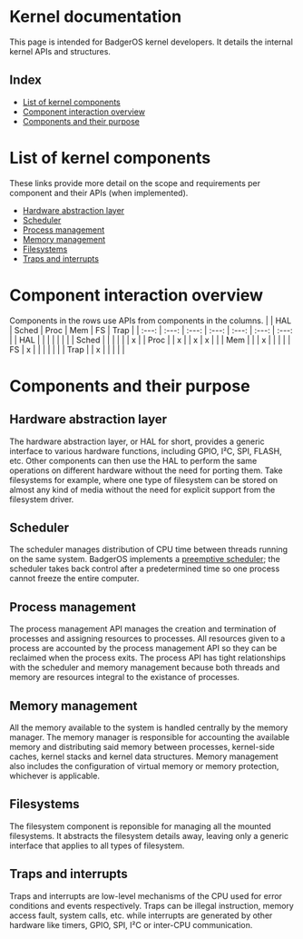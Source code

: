 # Kernel documentation
This page is intended for BadgerOS kernel developers.
It details the internal kernel APIs and structures.

## Index
- [List of kernel components](#list-of-kernel-components)
- [Component interaction overview](#component-interaction-overview)
- [Components and their purpose](#components-and-their-purpose)


# List of kernel components
These links provide more detail on the scope and requirements per component and their APIs (when implemented).
- [Hardware abstraction layer](./hal.md)
- [Scheduler](./scheduler.md)
- [Process management](./process.md)
- [Memory management](./memory.md)
- [Filesystems](./filesystems.md)
- [Traps and interrupts](./isr.md)


# Component interaction overview
Components in the rows use APIs from components in the columns.
|       | HAL   | Sched | Proc  | Mem   | FS    | Trap  |
| :---: | :---: | :---: | :---: | :---: | :---: | :---: |
| HAL   |       |       |       |       |       |       |
| Sched |       |       |       |       |       |   x   |
| Proc  |       |   x   |       |   x   |   x   |       |
| Mem   |       |       |   x   |       |       |       |
| FS    |   x   |       |       |       |       |       |
| Trap  |       |   x   |       |       |       |       |


# Components and their purpose
## Hardware abstraction layer
The hardware abstraction layer, or HAL for short, provides a generic interface to various hardware functions, including GPIO, I²C, SPI, FLASH, etc.
Other components can then use the HAL to perform the same operations on different hardware without the need for porting them.
Take filesystems for example, where one type of filesystem can be stored on almost any kind of media without the need for explicit support from the filesystem driver.

## Scheduler
The scheduler manages distribution of CPU time between threads running on the same system. BadgerOS implements a [preemptive scheduler](https://en.wikipedia.org/wiki/Preemption_(computing)); the scheduler takes back control after a predetermined time so one process cannot freeze the entire computer.

## Process management
The process management API manages the creation and termination of processes and assigning resources to processes. All resources given to a process are accounted by the process management API so they can be reclaimed when the process exits.
The process API has tight relationships with the scheduler and memory management because both threads and memory are resources integral to the existance of processes.

## Memory management
All the memory available to the system is handled centrally by the memory manager. The memory manager is responsible for accounting the available memory and distributing said memory between processes, kernel-side caches, kernel stacks and kernel data structures.
Memory management also includes the configuration of virtual memory or memory protection, whichever is applicable.

## Filesystems
The filesystem component is reponsible for managing all the mounted filesystems. It abstracts the filesystem details away, leaving only a generic interface that applies to all types of filesystem.

## Traps and interrupts
Traps and interrupts are low-level mechanisms of the CPU used for error conditions and events respectively. Traps can be illegal instruction, memory access fault, system calls, etc. while interrupts are generated by other hardware like timers, GPIO, SPI, I²C or inter-CPU communication.
